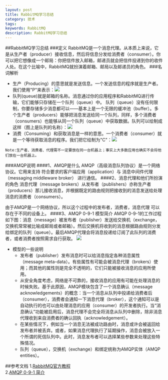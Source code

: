 ```yaml
---
layout: post
title: RabbitMQ学习总结
category: 技术
tags: 
keywords: RabbitMQ
description: RabbitMQ学习总结
---
```

##RabbitMQ学习总结
###定义
RabbitMQ是一个消息代理。从本质上来说，它是从生产者（producer）接收信息，然后将信息分发给消费者（consumer）。你可以把它想像成一个邮局：你把信件放入邮箱，邮递员就会把信件投递到你的收件人处。在这个比喻中，RabbitMQ就扮演着邮箱、邮局以及邮递员的角色。
###名词解析
- 生产（Producing）的意思就是发送信息。一个发送信息的程序就是生产者。我们使用"P"来表示：![](http://www.rabbitmq.com/img/tutorials/producer.png)
- 队列(queue)就是邮箱的名称。消息通过你的应用程序和RabbitMQ进行传输，它们能够只存储在一个队列（queue）中。 队列（queue）没有任何限制，你要存储多少消息都可以——基本上是一个无限的缓冲池（buffer）。多个生产者（producers）能够把消息发送给同一个队列，同样，多个消费者（consumers）也能够从同一个队列（queue）中获取数据。队列可以绘制成这样（图上是队列的名称）：![](http://www.rabbitmq.com/img/tutorials/queue.png)
- 消费（Consuming）和获取消息是一样的意思。一个消费者（consumer）就是一个等待获取消息的程序。我们把它绘制为"C"：![](http://www.rabbitmq.com/img/tutorials/consumer.png)

```
Note:生产者、消费者、代理需不一定要放在同一台机器上；事实上大多数应用也确实不会将他们放在一台机器上。
```

###AMQP说明
####1、AMQP是什么
AMQP（高级消息队列协议）是一个网络协议。它用来支持 符合要求的客户端应用（application）与 消息中间件代理（messaging middleware broker） 进行通信。
####2、消息代理和他们所扮演的角色
消息代理（message brokers）从发布者（publishers）亦称生产者（producers）那儿接收消息，并根据既定的路由规则把接收到的消息发送给处理消息的消费者（consumers）。

由于AMQP是一个网络协议，所以这个过程中的发布者，消费者，消息代理 可以存在于不同的设备上。
####3、AMQP 0-9-1 模型简介
AMQP 0-9-1的工作过程如下图：消息（message）被发布者（publisher）发送给交换机（exchange，交换机常常被比喻成邮局或者邮箱）。然后交换机将收到的消息根据路由规则分发给绑定的队列（queue）。最后AMQP代理会将消息投递给订阅了此队列的消费者，或者消费者按照需求自行获取。
![](https://www.rabbitmq.com/img/tutorials/intro/hello-world-example-routing.png)

- 模型的一些说明
    - 发布者（publisher）发布消息时可以给消息指定各种消息属性（message meta-data）。有些属性有可能会被消息代理（brokers）使用；而其他的属性则是完全不透明的，它们只能被接收消息的应用所使用。
    - 从安全角度考虑，网络是不可靠的，接收消息的应用有可能在处理消息的时候失败。基于此原因，AMQP模块包含了一个消息确认（message acknowledgements）的概念：当一个消息从队列中投递给消费者后（consumer），消费者会通知一下消息代理（broker），这个通知可以是自动执行的也可以由处理消息的应用（consumer）的开发者执行。当“消息确认”功能被启用后，消息代理不会完全将消息从队列中删除，除非消息代理收到来自消费者的确认回执（acknowledgement）。
    - 在某些情况下，例如当一个消息无法被成功路由时，消息或许会被返回给发布者并被丢弃。或者，如果消息代理执行了延期操作，消息会被放入一个所谓的死信队列中。此时，消息发布者可以选择某些参数来处理这些特殊情况。
    - 队列（queue），交换机（exchange）和绑定统称为AMQP实体（AMQP entities）。

##参考文档
1.<a href="http://www.rabbitmq.com/getstarted.html" target="_blank">RabbitMQ官方教程</a><br> 
2.<a href="http://rabbitmq-into-chinese.readthedocs.org/zh_CN/latest/AMQP/AMQP_0-9-1_Model_Explained/" target="_blank">AMQP 0-9-1 简介</a><br>
